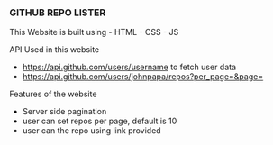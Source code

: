 ### GITHUB REPO LISTER

This Website is built using 
    - HTML 
    - CSS
    - JS

API Used in this website
 - https://api.github.com/users/username to fetch user data
 - https://api.github.com/users/johnpapa/repos?per_page=&page=

Features of the website
 - Server side pagination
 - user can set repos per page, default is 10
 - user can the repo using link provided